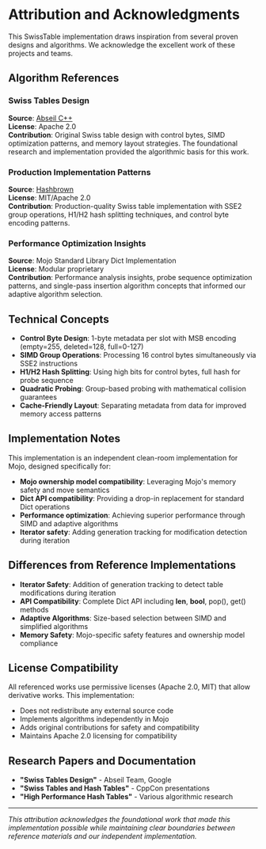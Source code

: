 # Attribution and Acknowledgments

This SwissTable implementation draws inspiration from several proven designs and algorithms. We acknowledge the excellent work of these projects and teams.

## Algorithm References

### Swiss Tables Design
**Source**: [Abseil C++](https://github.com/abseil/abseil-cpp)  
**License**: Apache 2.0  
**Contribution**: Original Swiss table design with control bytes, SIMD optimization patterns, and memory layout strategies. The foundational research and implementation provided the algorithmic basis for this work.

### Production Implementation Patterns  
**Source**: [Hashbrown](https://github.com/rust-lang/hashbrown)  
**License**: MIT/Apache 2.0  
**Contribution**: Production-quality Swiss table implementation with SSE2 group operations, H1/H2 hash splitting techniques, and control byte encoding patterns.

### Performance Optimization Insights
**Source**: Mojo Standard Library Dict Implementation  
**License**: Modular proprietary  
**Contribution**: Performance analysis insights, probe sequence optimization patterns, and single-pass insertion algorithm concepts that informed our adaptive algorithm selection.

## Technical Concepts

- **Control Byte Design**: 1-byte metadata per slot with MSB encoding (empty=255, deleted=128, full=0-127)
- **SIMD Group Operations**: Processing 16 control bytes simultaneously via SSE2 instructions
- **H1/H2 Hash Splitting**: Using high bits for control bytes, full hash for probe sequence
- **Quadratic Probing**: Group-based probing with mathematical collision guarantees
- **Cache-Friendly Layout**: Separating metadata from data for improved memory access patterns

## Implementation Notes

This implementation is an independent clean-room implementation for Mojo, designed specifically for:
- **Mojo ownership model compatibility**: Leveraging Mojo's memory safety and move semantics
- **Dict API compatibility**: Providing a drop-in replacement for standard Dict operations
- **Performance optimization**: Achieving superior performance through SIMD and adaptive algorithms
- **Iterator safety**: Adding generation tracking for modification detection during iteration

## Differences from Reference Implementations

- **Iterator Safety**: Addition of generation tracking to detect table modifications during iteration
- **API Compatibility**: Complete Dict API including __len__, __bool__, pop(), get() methods
- **Adaptive Algorithms**: Size-based selection between SIMD and simplified algorithms
- **Memory Safety**: Mojo-specific safety features and ownership model compliance

## License Compatibility

All referenced works use permissive licenses (Apache 2.0, MIT) that allow derivative works. This implementation:
- Does not redistribute any external source code
- Implements algorithms independently in Mojo
- Adds original contributions for safety and compatibility
- Maintains Apache 2.0 licensing for compatibility

## Research Papers and Documentation

- **"Swiss Tables Design"** - Abseil Team, Google
- **"Swiss Tables and Hash Tables"** - CppCon presentations
- **"High Performance Hash Tables"** - Various algorithmic research

---

*This attribution acknowledges the foundational work that made this implementation possible while maintaining clear boundaries between reference materials and our independent implementation.*